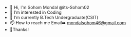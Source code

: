 - 👋 Hi, I’m Sohom Mondal @its-Sohom02
- 👀 I’m interested in Coding
- 🌱 I’m currently B.Tech Undergraduate(CSIT)
- 📫 How to reach me Email➡️ mondalsohom46@gmail.com
- 🙏Thanks!

<!---
its-Sohom02/its-Sohom02 is a ✨ special ✨ repository because its `README.md` (this file) appears on your GitHub profile.
You can click the Preview link to take a look at your changes.
--->
